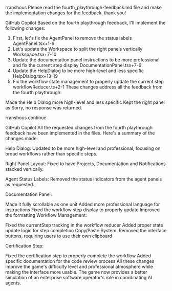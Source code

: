 rranshous
Please read the fourth_playthrough-feedback.md file and make the implementation changes for the feedback. thank you!

GitHub Copilot
Based on the fourth playthrough feedback, I'll implement the following changes:

1. First, let's fix the AgentPanel to remove the status labels
AgentPanel.tsx+1-6
2. Let's update the Workspace to split the right panels vertically
Workspace.tsx+7-10
3. Update the documentation panel instructions to be more professional and fix the current step display
DocumentationPanel.tsx+7-6
4. Update the HelpDialog to be more high-level and less specific
HelpDialog.tsx+13-19
5. Fix the workflow state management to properly update the current step
workflowReducer.ts+2-1
These changes address all the feedback from the fourth playthrough:

Made the Help Dialog more high-level and less specific
Kept the right panel as
Sorry, no response was returned.

rranshous
continue

GitHub Copilot
All the requested changes from the fourth playthrough feedback have been implemented in the files. Here's a summary of the changes made:

Help Dialog: Updated to be more high-level and professional, focusing on broad workflows rather than specific steps.

Right Panel Layout: Fixed to have Projects, Documentation and Notifications stacked vertically.

Agent Status Labels: Removed the status indicators from the agent panels as requested.

Documentation Panel:

Made it fully scrollable as one unit
Added more professional language for instructions
Fixed the workflow step display to properly update
Improved the formatting
Workflow Management:

Fixed the currentStep tracking in the workflow reducer
Added proper state update logic for step completion
Copy/Paste System: Removed the interface buttons, requiring users to use their own clipboard

Certification Step:

Fixed the certification step to properly complete the workflow
Added specific documentation for the code review process
All these changes improve the game's difficulty level and professional atmosphere while making the interface more usable. The game now provides a better simulation of an enterprise software operator's role in coordinating AI agents.